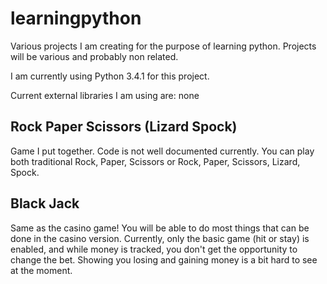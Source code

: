 learningpython
==============

Various projects I am creating for the purpose of learning python.  Projects will be various and probably non related.

I am currently using Python 3.4.1 for this project.

Current external libraries I am using are:
none


Rock Paper Scissors (Lizard Spock)
---------------------------------

Game I put together.  Code is not well documented currently.  You can play both traditional Rock, Paper, Scissors or Rock, Paper, Scissors, Lizard, Spock.

Black Jack
------------

Same as the casino game!  You will be able to do most things that can be done in the casino version.
Currently, only the basic game (hit or stay) is enabled, and while money is tracked, you don't get the opportunity to change the bet.  Showing you losing and gaining money is a bit hard to see at the moment.